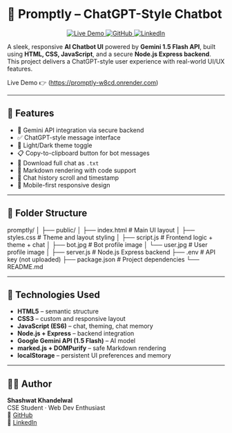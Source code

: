 # 🤖 Promptly – ChatGPT-Style Chatbot
<p align="center">
  <a href="https://promptly-w8cd.onrender.com" target="_blank">
    <img src="https://img.shields.io/badge/Live-Demo-blue?style=for-the-badge&logo=vercel" alt="Live Demo">
  </a>
  <a href="https://github.com/shashwat13244" target="_blank">
    <img src="https://img.shields.io/badge/GitHub-Profile-black?style=for-the-badge&logo=github" alt="GitHub">
  </a>
  <a href="https://www.linkedin.com/in/shashwat-khandelwal-a0564532b/" target="_blank">
    <img src="https://img.shields.io/badge/LinkedIn-Connect-blue?style=for-the-badge&logo=linkedin" alt="LinkedIn">
  </a>
</p>

A sleek, responsive **AI Chatbot UI** powered by **Gemini 1.5 Flash API**, built using **HTML, CSS, JavaScript**, and a secure **Node.js Express backend**. This project delivers a ChatGPT-style user experience with real-world UI/UX features.

Live Demo 👉 (https://promptly-w8cd.onrender.com)

---

## 🔧 Features

- 💬 Gemini API integration via secure backend
- ✅ ChatGPT-style message interface
- 🌙 Light/Dark theme toggle
- 📋 Copy-to-clipboard button for bot messages
- 📄 Download full chat as `.txt`
- 🧾 Markdown rendering with code support
- 🧠 Chat history scroll and timestamp
- 📱 Mobile-first responsive design

---

## 📁 Folder Structure

promptly/
│
├── public/
│   ├── index.html       # Main UI layout
│   ├── styles.css       # Theme and layout styling
│   ├── script.js        # Frontend logic + theme + chat
│   ├── bot.jpg          # Bot profile image
│   └── user.jpg         # User profile image
│
├── server.js            # Node.js Express backend
├── .env                 # API key (not uploaded)
├── package.json         # Project dependencies
└── README.md

---

## 🧠 Technologies Used

- **HTML5** – semantic structure  
- **CSS3** – custom and responsive layout  
- **JavaScript (ES6)** – chat, theming, chat memory  
- **Node.js + Express** – backend integration  
- **Google Gemini API (1.5 Flash)** – AI model  
- **marked.js + DOMPurify** – safe Markdown rendering  
- **localStorage** – persistent UI preferences and memory

---

## 🧑‍💻 Author

**Shashwat Khandelwal**  
CSE Student · Web Dev Enthusiast  
🔗 [GitHub](https://github.com/shashwat13244)  
🔗 [LinkedIn](https://www.linkedin.com/in/shashwat-khandelwal-a0564532b/)
